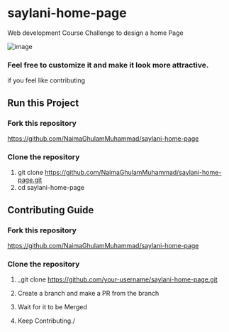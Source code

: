 # saylani-home-page
Web development Course Challenge to design a home Page

![image](https://user-images.githubusercontent.com/63257312/137437618-ceb671c1-2b66-4418-abe4-3b23c050a73f.png)

### Feel free to customize it and make it look more attractive.

if you feel like contributing 

## Run this Project
 ### Fork this repository
  
https://github.com/NaimaGhulamMuhammad/saylani-home-page

### Clone the repository

1. git clone https://github.com/NaimaGhulamMuhammad/saylani-home-page.git
2. cd saylani-home-page

## Contributing Guide

### Fork this repository
  
  https://github.com/NaimaGhulamMuhammad/saylani-home-page
   
### Clone the repository

1. \_git clone https://github.com/your-username/saylani-home-page.git

2. Create a branch and make a PR from the branch
3. Wait for it to be Merged
4. Keep Contributing./
